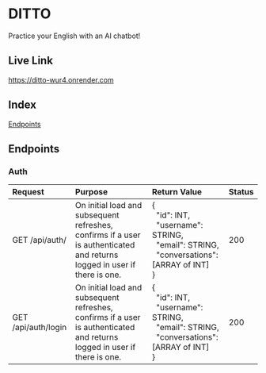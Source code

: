 # DITTO
Practice your English with an AI chatbot!

## Live Link
https://ditto-wur4.onrender.com

<!-- ## Tech Stack -->

## Index
<!-- [Feature Lists]
[Database Schema]
[Store Shape]
[User Stories]
[Screenshots] -->
[Endpoints](github.com/sophiatsau/Ditto?tab=readme-ov-file#endpoints)

<!-- ## Screenshots -->

## Endpoints
### Auth
| Request | Purpose | Return Value | Status |
| :------ | :------ | :----------- | :----- |
| GET /api/auth/ | On initial load and subsequent refreshes, confirms if a user is authenticated and returns logged in user if there is one. | {<br/>&nbsp;&nbsp;"id": INT,<br/>&nbsp;&nbsp;"username": STRING,<br/>&nbsp;&nbsp;"email": STRING,<br/>&nbsp;&nbsp;"conversations": [ARRAY of INT]<br/>} | 200 |
| GET /api/auth/login | On initial load and subsequent refreshes, confirms if a user is authenticated and returns logged in user if there is one. | {<br/>&nbsp;&nbsp;"id": INT,<br/>&nbsp;&nbsp;"username": STRING,<br/>&nbsp;&nbsp;"email": STRING,<br/>&nbsp;&nbsp;"conversations": [ARRAY of INT]<br/>} | 200 |

<!-- ## Connect With Us! -->